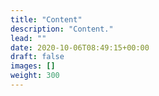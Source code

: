 ```yaml
---
title: "Content"
description: "Content."
lead: ""
date: 2020-10-06T08:49:15+00:00
draft: false
images: []
weight: 300
---
```

